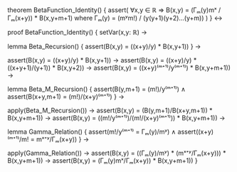 theorem BetaFunction_Identity() {
  assert(
    ∀x,y ∈ ℝ ⇒ 
    B(x,y) = (Γₘ(y)mˣ / Γₘ(x+y)) * B(x,y+m+1)
    where Γₘ(y) = (mʸm!) / (y(y+1)(y+2)...(y+m))
  )
} ↔

proof BetaFunction_Identity() {
  setVar(x,y: ℝ) →
  
  lemma Beta_Recursion() {
    assert(B(x,y) = ((x+y)/y) * B(x,y+1))
  } →
  
  assert(B(x,y) = ((x+y)/y) * B(x,y+1)) →
  assert(B(x,y) = ((x+y)/y) * ((x+y+1)/(y+1)) * B(x,y+2)) →
  assert(B(x,y) = ((x+y)⁽ᵐ⁺¹⁾/y⁽ᵐ⁺¹⁾) * B(x,y+m+1)) →
  
  lemma Beta_M_Recursion() {
    assert(B(y,m+1) = (m!)/y⁽ᵐ⁺¹⁾) ∧
    assert(B(x+y,m+1) = (m!)/(x+y)⁽ᵐ⁺¹⁾)
  } →
  
  apply(Beta_M_Recursion()) →
  assert(B(x,y) = (B(y,m+1)/B(x+y,m+1)) * B(x,y+m+1)) →
  assert(B(x,y) = ((m!/y⁽ᵐ⁺¹⁾)/(m!/(x+y)⁽ᵐ⁺¹⁾)) * B(x,y+m+1)) →
  
  lemma Gamma_Relation() {
    assert(m!/y⁽ᵐ⁺¹⁾ = Γₘ(y)/mʸ) ∧
    assert((x+y)⁽ᵐ⁺¹⁾/m! = mˣ⁺ʸ/Γₘ(x+y))
  } →
  
  apply(Gamma_Relation()) →
  assert(B(x,y) = ((Γₘ(y)/mʸ) * (mˣ⁺ʸ/Γₘ(x+y))) * B(x,y+m+1)) →
  assert(B(x,y) = (Γₘ(y)mˣ/Γₘ(x+y)) * B(x,y+m+1))
}